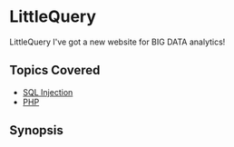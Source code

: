 # LittleQuery
LittleQuery I've got a new website for BIG DATA analytics!
## Topics Covered

- [SQL Injection](/web-exploitation/sql-injection/what-is-sql-injection/)
- [PHP](/web-exploitation/php/what-is-php/)
## Synopsis

